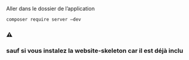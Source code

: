 ﻿Aller dans le dossier de l’application
```powershell
composer require server –dev
```
### :warning: 
### sauf si vous instalez la website-skeleton car il est déjà inclu

